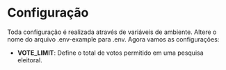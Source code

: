 # __Configuração__
Toda configuração é realizada através de variáveis de ambiente. Altere o nome do arquivo .env-example para .env. Agora vamos as configurações:

 - __VOTE_LIMIT__: Define o total de votos permitido em uma pesquisa eleitoral.